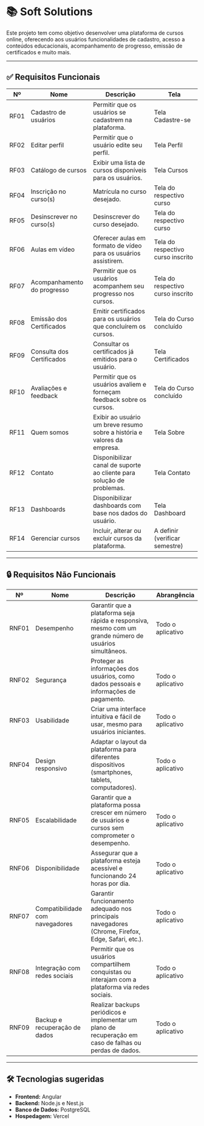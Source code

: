# 📚 Soft Solutions

Este projeto tem como objetivo desenvolver uma plataforma de cursos online, oferecendo aos usuários funcionalidades de cadastro, acesso a conteúdos educacionais, acompanhamento de progresso, emissão de certificados e muito mais.

---

## ✅ Requisitos Funcionais

| Nº    | Nome                         | Descrição                                                                 | Tela                             |
|-------|------------------------------|---------------------------------------------------------------------------|----------------------------------|
| RF01  | Cadastro de usuários         | Permitir que os usuários se cadastrem na plataforma.                      | Tela Cadastre-se                 |
| RF02  | Editar perfil                | Permitir que o usuário edite seu perfil.                                  | Tela Perfil                      |
| RF03  | Catálogo de cursos           | Exibir uma lista de cursos disponíveis para os usuários.                  | Tela Cursos                      |
| RF04  | Inscrição no curso(s)        | Matrícula no curso desejado.                                              | Tela do respectivo curso         |
| RF05  | Desinscrever no curso(s)     | Desinscrever do curso desejado.                                           | Tela do respectivo curso         |
| RF06  | Aulas em vídeo               | Oferecer aulas em formato de vídeo para os usuários assistirem.           | Tela do respectivo curso inscrito |
| RF07  | Acompanhamento do progresso  | Permitir que os usuários acompanhem seu progresso nos cursos.             | Tela do respectivo curso inscrito |
| RF08  | Emissão dos Certificados     | Emitir certificados para os usuários que concluírem os cursos.            | Tela do Curso concluído          |
| RF09  | Consulta dos Certificados    | Consultar os certificados já emitidos para o usuário.                     | Tela Certificados                |
| RF10  | Avaliações e feedback        | Permitir que os usuários avaliem e forneçam feedback sobre os cursos.     | Tela do Curso concluído          |
| RF11  | Quem somos                   | Exibir ao usuário um breve resumo sobre a história e valores da empresa.  | Tela Sobre                       |
| RF12  | Contato                      | Disponibilizar canal de suporte ao cliente para solução de problemas.     | Tela Contato                     |
| RF13  | Dashboards                   | Disponibilizar dashboards com base nos dados do usuário.                  | Tela Dashboard                   |
| RF14  | Gerenciar cursos             | Incluir, alterar ou excluir cursos da plataforma.                         | A definir (verificar semestre)   |

---

## 🔒 Requisitos Não Funcionais

| Nº    | Nome                           | Descrição                                                                                                     | Abrangência         |
|-------|--------------------------------|---------------------------------------------------------------------------------------------------------------|---------------------|
| RNF01 | Desempenho                     | Garantir que a plataforma seja rápida e responsiva, mesmo com um grande número de usuários simultâneos.      | Todo o aplicativo   |
| RNF02 | Segurança                      | Proteger as informações dos usuários, como dados pessoais e informações de pagamento.                        | Todo o aplicativo   |
| RNF03 | Usabilidade                    | Criar uma interface intuitiva e fácil de usar, mesmo para usuários iniciantes.                               | Todo o aplicativo   |
| RNF04 | Design responsivo              | Adaptar o layout da plataforma para diferentes dispositivos (smartphones, tablets, computadores).            | Todo o aplicativo   |
| RNF05 | Escalabilidade                 | Garantir que a plataforma possa crescer em número de usuários e cursos sem comprometer o desempenho.         | Todo o aplicativo   |
| RNF06 | Disponibilidade                | Assegurar que a plataforma esteja acessível e funcionando 24 horas por dia.                                  | Todo o aplicativo   |
| RNF07 | Compatibilidade com navegadores| Garantir funcionamento adequado nos principais navegadores (Chrome, Firefox, Edge, Safari, etc.).            | Todo o aplicativo   |
| RNF08 | Integração com redes sociais   | Permitir que os usuários compartilhem conquistas ou interajam com a plataforma via redes sociais.            | Todo o aplicativo   |
| RNF09 | Backup e recuperação de dados  | Realizar backups periódicos e implementar um plano de recuperação em caso de falhas ou perdas de dados.      | Todo o aplicativo   |

---

## 🛠️ Tecnologias sugeridas

- **Frontend:**  Angular  
- **Backend:** Node.js e Nest.js 
- **Banco de Dados:** PostgreSQL
- **Hospedagem:** Vercel  
